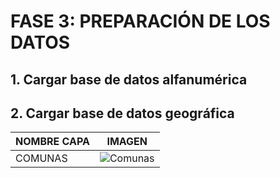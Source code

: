 
# FASE 3: PREPARACIÓN DE LOS DATOS
## 1. Cargar base de datos alfanumérica

## 2. Cargar base de datos geográfica
|NOMBRE CAPA|IMAGEN|
|-----|-----|
|COMUNAS|![Comunas](https://user-images.githubusercontent.com/45660997/68533106-87afad80-02f2-11ea-9312-fc8ee70f2fbe.PNG)|

